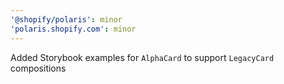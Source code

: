 ```yaml
---
'@shopify/polaris': minor
'polaris.shopify.com': minor
---
```


Added Storybook examples for `AlphaCard` to support `LegacyCard` compositions

